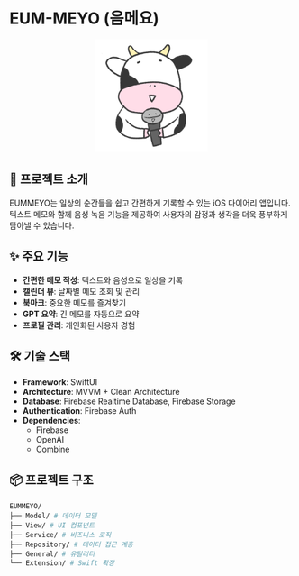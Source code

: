 # EUM-MEYO (음메요)

<p align="center">
  <img src="EUMMEYO/Assets.xcassets/AppIcon.appiconset/1024.png" width="200">
</p>

## 📱 프로젝트 소개

EUMMEYO는 일상의 순간들을 쉽고 간편하게 기록할 수 있는 iOS 다이어리 앱입니다. 
텍스트 메모와 함께 음성 녹음 기능을 제공하여 사용자의 감정과 생각을 더욱 풍부하게 담아낼 수 있습니다.

## ✨ 주요 기능

- **간편한 메모 작성**: 텍스트와 음성으로 일상을 기록
- **캘린더 뷰**: 날짜별 메모 조회 및 관리
- **북마크**: 중요한 메모를 즐겨찾기
- **GPT 요약**: 긴 메모를 자동으로 요약
- **프로필 관리**: 개인화된 사용자 경험

## 🛠 기술 스택

- **Framework**: SwiftUI
- **Architecture**: MVVM + Clean Architecture
- **Database**: Firebase Realtime Database, Firebase Storage
- **Authentication**: Firebase Auth
- **Dependencies**:
  - Firebase
  - OpenAI
  - Combine

## 📦 프로젝트 구조
```bash
EUMMEYO/
├── Model/ # 데이터 모델
├── View/ # UI 컴포넌트
├── Service/ # 비즈니스 로직
├── Repository/ # 데이터 접근 계층
├── General/ # 유틸리티
└── Extension/ # Swift 확장
```



